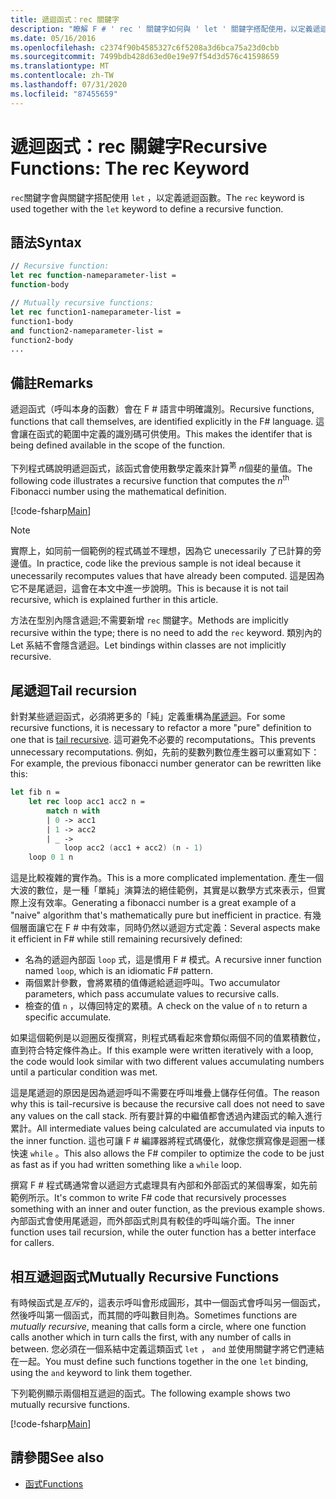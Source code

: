 ```yaml
---
title: 遞迴函式：rec 關鍵字
description: "瞭解 F # ' rec ' 關鍵字如何與 ' let ' 關鍵字搭配使用，以定義遞迴函數。"
ms.date: 05/16/2016
ms.openlocfilehash: c2374f90b4585327c6f5208a3d6bca75a23d0cbb
ms.sourcegitcommit: 7499bdb428d63ed0e19e97f54d3d576c41598659
ms.translationtype: MT
ms.contentlocale: zh-TW
ms.lasthandoff: 07/31/2020
ms.locfileid: "87455659"
---
```

# <a name="recursive-functions-the-rec-keyword"></a><span data-ttu-id="e254d-103">遞迴函式：rec 關鍵字</span><span class="sxs-lookup"><span data-stu-id="e254d-103">Recursive Functions: The rec Keyword</span></span>

<span data-ttu-id="e254d-104">`rec`關鍵字會與關鍵字搭配使用 `let` ，以定義遞迴函數。</span><span class="sxs-lookup"><span data-stu-id="e254d-104">The `rec` keyword is used together with the `let` keyword to define a recursive function.</span></span>

## <a name="syntax"></a><span data-ttu-id="e254d-105">語法</span><span class="sxs-lookup"><span data-stu-id="e254d-105">Syntax</span></span>

```fsharp
// Recursive function:
let rec function-nameparameter-list =
function-body

// Mutually recursive functions:
let rec function1-nameparameter-list =
function1-body
and function2-nameparameter-list =
function2-body
...
```

## <a name="remarks"></a><span data-ttu-id="e254d-106">備註</span><span class="sxs-lookup"><span data-stu-id="e254d-106">Remarks</span></span>

<span data-ttu-id="e254d-107">遞迴函式（呼叫本身的函數）會在 F # 語言中明確識別。</span><span class="sxs-lookup"><span data-stu-id="e254d-107">Recursive functions, functions that call themselves, are identified explicitly in the F# language.</span></span> <span data-ttu-id="e254d-108">這會讓在函式的範圍中定義的識別碼可供使用。</span><span class="sxs-lookup"><span data-stu-id="e254d-108">This makes the identifer that is being defined available in the scope of the function.</span></span>

<span data-ttu-id="e254d-109">下列程式碼說明遞迴函式，該函式會使用數學定義來計算<sup>第</sup> *n*個斐的量值。</span><span class="sxs-lookup"><span data-stu-id="e254d-109">The following code illustrates a recursive function that computes the *n*<sup>th</sup> Fibonacci number using the mathematical definition.</span></span>

[!code-fsharp[Main](~/samples/snippets/fsharp/lang-ref-1/snippet4001.fs)]

> [!NOTE]
> <span data-ttu-id="e254d-110">實際上，如同前一個範例的程式碼並不理想，因為它 unecessarily 了已計算的旁邊值。</span><span class="sxs-lookup"><span data-stu-id="e254d-110">In practice, code like the previous sample is not ideal because it unecessarily recomputes values that have already been computed.</span></span> <span data-ttu-id="e254d-111">這是因為它不是尾遞迴，這會在本文中進一步說明。</span><span class="sxs-lookup"><span data-stu-id="e254d-111">This is because it is not tail recursive, which is explained further in this article.</span></span>

<span data-ttu-id="e254d-112">方法在型別內隱含遞迴;不需要新增 `rec` 關鍵字。</span><span class="sxs-lookup"><span data-stu-id="e254d-112">Methods are implicitly recursive within the type; there is no need to add the `rec` keyword.</span></span> <span data-ttu-id="e254d-113">類別內的 Let 系結不會隱含遞迴。</span><span class="sxs-lookup"><span data-stu-id="e254d-113">Let bindings within classes are not implicitly recursive.</span></span>

## <a name="tail-recursion"></a><span data-ttu-id="e254d-114">尾遞迴</span><span class="sxs-lookup"><span data-stu-id="e254d-114">Tail recursion</span></span>

<span data-ttu-id="e254d-115">針對某些遞迴函式，必須將更多的「純」定義重構為[尾遞迴](https://cs.stackexchange.com/questions/6230/what-is-tail-recursion)。</span><span class="sxs-lookup"><span data-stu-id="e254d-115">For some recursive functions, it is necessary to refactor a more "pure" definition to one that is [tail recursive](https://cs.stackexchange.com/questions/6230/what-is-tail-recursion).</span></span> <span data-ttu-id="e254d-116">這可避免不必要的 recomputations。</span><span class="sxs-lookup"><span data-stu-id="e254d-116">This prevents unnecessary recomputations.</span></span> <span data-ttu-id="e254d-117">例如，先前的斐數列數位產生器可以重寫如下：</span><span class="sxs-lookup"><span data-stu-id="e254d-117">For example, the previous fibonacci number generator can be rewritten like this:</span></span>

```fsharp
let fib n =
    let rec loop acc1 acc2 n =
        match n with
        | 0 -> acc1
        | 1 -> acc2
        | _ ->
            loop acc2 (acc1 + acc2) (n - 1)
    loop 0 1 n
```

<span data-ttu-id="e254d-118">這是比較複雜的實作為。</span><span class="sxs-lookup"><span data-stu-id="e254d-118">This is a more complicated implementation.</span></span> <span data-ttu-id="e254d-119">產生一個大波的數位，是一種「單純」演算法的絕佳範例，其實是以數學方式來表示，但實際上沒有效率。</span><span class="sxs-lookup"><span data-stu-id="e254d-119">Generating a fibonacci number is a great example of a "naive" algorithm that's mathematically pure but inefficient in practice.</span></span> <span data-ttu-id="e254d-120">有幾個層面讓它在 F # 中有效率，同時仍然以遞迴方式定義：</span><span class="sxs-lookup"><span data-stu-id="e254d-120">Several aspects make it efficient in F# while still remaining recursively defined:</span></span>

* <span data-ttu-id="e254d-121">名為的遞迴內部函 `loop` 式，這是慣用 F # 模式。</span><span class="sxs-lookup"><span data-stu-id="e254d-121">A recursive inner function named `loop`, which is an idiomatic F# pattern.</span></span>
* <span data-ttu-id="e254d-122">兩個累計參數，會將累積的值傳遞給遞迴呼叫。</span><span class="sxs-lookup"><span data-stu-id="e254d-122">Two accumulator parameters, which pass accumulate values to recursive calls.</span></span>
* <span data-ttu-id="e254d-123">檢查的值 `n` ，以傳回特定的累積。</span><span class="sxs-lookup"><span data-stu-id="e254d-123">A check on the value of `n` to return a specific accumulate.</span></span>

<span data-ttu-id="e254d-124">如果這個範例是以迴圈反復撰寫，則程式碼看起來會類似兩個不同的值累積數位，直到符合特定條件為止。</span><span class="sxs-lookup"><span data-stu-id="e254d-124">If this example were written iteratively with a loop, the code would look similar with two different values accumulating numbers until a particular condition was met.</span></span>

<span data-ttu-id="e254d-125">這是尾遞迴的原因是因為遞迴呼叫不需要在呼叫堆疊上儲存任何值。</span><span class="sxs-lookup"><span data-stu-id="e254d-125">The reason why this is tail-recursive is because the recursive call does not need to save any values on the call stack.</span></span> <span data-ttu-id="e254d-126">所有要計算的中繼值都會透過內建函式的輸入進行累計。</span><span class="sxs-lookup"><span data-stu-id="e254d-126">All intermediate values being calculated are accumulated via inputs to the inner function.</span></span> <span data-ttu-id="e254d-127">這也可讓 F # 編譯器將程式碼優化，就像您撰寫像是迴圈一樣快速 `while` 。</span><span class="sxs-lookup"><span data-stu-id="e254d-127">This also allows the F# compiler to optimize the code to be just as fast as if you had written something like a `while` loop.</span></span>

<span data-ttu-id="e254d-128">撰寫 F # 程式碼通常會以遞迴方式處理具有內部和外部函式的某個專案，如先前範例所示。</span><span class="sxs-lookup"><span data-stu-id="e254d-128">It's common to write F# code that recursively processes something with an inner and outer function, as the previous example shows.</span></span> <span data-ttu-id="e254d-129">內部函式會使用尾遞迴，而外部函式則具有較佳的呼叫端介面。</span><span class="sxs-lookup"><span data-stu-id="e254d-129">The inner function uses tail recursion, while the outer function has a better interface for callers.</span></span>

## <a name="mutually-recursive-functions"></a><span data-ttu-id="e254d-130">相互遞迴函式</span><span class="sxs-lookup"><span data-stu-id="e254d-130">Mutually Recursive Functions</span></span>

<span data-ttu-id="e254d-131">有時候函式是*互斥*的，這表示呼叫會形成圓形，其中一個函式會呼叫另一個函式，然後呼叫第一個函式，而其間的呼叫數目則為。</span><span class="sxs-lookup"><span data-stu-id="e254d-131">Sometimes functions are *mutually recursive*, meaning that calls form a circle, where one function calls another which in turn calls the first, with any number of calls in between.</span></span> <span data-ttu-id="e254d-132">您必須在一個系結中定義這類函式 `let` ， `and` 並使用關鍵字將它們連結在一起。</span><span class="sxs-lookup"><span data-stu-id="e254d-132">You must define such functions together in the one `let` binding, using the `and` keyword to link them together.</span></span>

<span data-ttu-id="e254d-133">下列範例顯示兩個相互遞迴的函式。</span><span class="sxs-lookup"><span data-stu-id="e254d-133">The following example shows two mutually recursive functions.</span></span>

[!code-fsharp[Main](~/samples/snippets/fsharp/lang-ref-1/snippet4002.fs)]

## <a name="see-also"></a><span data-ttu-id="e254d-134">請參閱</span><span class="sxs-lookup"><span data-stu-id="e254d-134">See also</span></span>

- [<span data-ttu-id="e254d-135">函式</span><span class="sxs-lookup"><span data-stu-id="e254d-135">Functions</span></span>](index.md)

